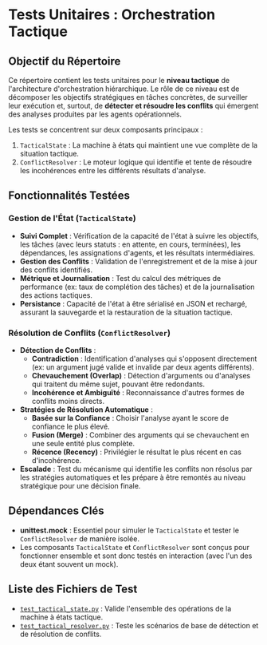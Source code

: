 # Tests Unitaires : Orchestration Tactique

## Objectif du Répertoire

Ce répertoire contient les tests unitaires pour le **niveau tactique** de l'architecture d'orchestration hiérarchique. Le rôle de ce niveau est de décomposer les objectifs stratégiques en tâches concrètes, de surveiller leur exécution et, surtout, de **détecter et résoudre les conflits** qui émergent des analyses produites par les agents opérationnels.

Les tests se concentrent sur deux composants principaux :
1.  `TacticalState` : La machine à états qui maintient une vue complète de la situation tactique.
2.  `ConflictResolver` : Le moteur logique qui identifie et tente de résoudre les incohérences entre les différents résultats d'analyse.

## Fonctionnalités Testées

### Gestion de l'État (`TacticalState`)

*   **Suivi Complet** : Vérification de la capacité de l'état à suivre les objectifs, les tâches (avec leurs statuts : en attente, en cours, terminées), les dépendances, les assignations d'agents, et les résultats intermédiaires.
*   **Gestion des Conflits** : Validation de l'enregistrement et de la mise à jour des conflits identifiés.
*   **Métrique et Journalisation** : Test du calcul des métriques de performance (ex: taux de complétion des tâches) et de la journalisation des actions tactiques.
*   **Persistance** : Capacité de l'état à être sérialisé en JSON et rechargé, assurant la sauvegarde et la restauration de la situation tactique.

### Résolution de Conflits (`ConflictResolver`)

*   **Détection de Conflits** :
    *   **Contradiction** : Identification d'analyses qui s'opposent directement (ex: un argument jugé valide et invalide par deux agents différents).
    *   **Chevauchement (Overlap)** : Détection d'arguments ou d'analyses qui traitent du même sujet, pouvant être redondants.
    *   **Incohérence et Ambiguïté** : Reconnaissance d'autres formes de conflits moins directs.
*   **Stratégies de Résolution Automatique** :
    *   **Basée sur la Confiance** : Choisir l'analyse ayant le score de confiance le plus élevé.
    *   **Fusion (Merge)** : Combiner des arguments qui se chevauchent en une seule entité plus complète.
    *   **Récence (Recency)** : Privilégier le résultat le plus récent en cas d'incohérence.
*   **Escalade** : Test du mécanisme qui identifie les conflits non résolus par les stratégies automatiques et les prépare à être remontés au niveau stratégique pour une décision finale.

## Dépendances Clés

*   **unittest.mock** : Essentiel pour simuler le `TacticalState` et tester le `ConflictResolver` de manière isolée.
*   Les composants `TacticalState` et `ConflictResolver` sont conçus pour fonctionner ensemble et sont donc testés en interaction (avec l'un des deux étant souvent un mock).

## Liste des Fichiers de Test

*   [`test_tactical_state.py`](test_tactical_state.py) : Valide l'ensemble des opérations de la machine à états tactique.
*   [`test_tactical_resolver.py`](test_tactical_resolver.py) : Teste les scénarios de base de détection et de résolution de conflits.
